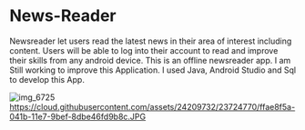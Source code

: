 # News-Reader

Newsreader let users read the latest news in their area of interest including content. Users will be able to log into their account to read and improve their skills from any android device. This is an offline newsreader app. I am Still working to improve this Application.
I used Java, Android Studio and Sql to develop this App. 


![img_6725](https://cloud.githubusercontent.com/assets/24209732/23724770/ffae8f5a-041b-11e7-9bef-8dbe46fd9b8c.JPG)
https://cloud.githubusercontent.com/assets/24209732/23724770/ffae8f5a-041b-11e7-9bef-8dbe46fd9b8c.JPG
